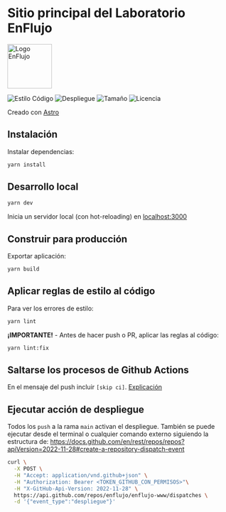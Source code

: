 # Sitio principal del Laboratorio EnFlujo

<img src="./publico/favicon.svg" style="width:100px;" alt="Logo EnFlujo" />

![Estilo Código](https://github.com/enflujo/enflujo-www/actions/workflows/estilo-codigo.yml/badge.svg)
![Despliegue](https://github.com/enflujo/enflujo-www/actions/workflows/despliegue.yml/badge.svg)
![Tamaño](https://img.shields.io/github/repo-size/enflujo/enflujo-www?color=%235757f7&label=Tama%C3%B1o%20repo&logo=open-access&logoColor=white)
![Licencia](https://img.shields.io/github/license/enflujo/enflujo-www?label=Licencia&logo=open-source-initiative&logoColor=white)

Creado con [Astro](https://astro.build/)

## Instalación

Instalar dependencias:

```bash
yarn install
```

## Desarrollo local

```bash
yarn dev
```

Inicia un servidor local (con hot-reloading) en [localhost:3000](http://localhost:3000)

## Construir para producción

Exportar aplicación:

```bash
yarn build
```

## Aplicar reglas de estilo al código

Para ver los errores de estilo:

```bash
yarn lint
```

**¡IMPORTANTE!** - Antes de hacer push o PR, aplicar las reglas al código:

```bash
yarn lint:fix
```

## Saltarse los procesos de Github Actions

En el mensaje del push incluir `[skip ci]`. [Explicación](https://github.blog/changelog/2021-02-08-github-actions-skip-pull-request-and-push-workflows-with-skip-ci/)

## Ejecutar acción de despliegue

Todos los `push` a la rama `main` activan el despliegue. También se puede ejecutar desde el terminal o cualquier comando externo siguiendo la estructura de: https://docs.github.com/en/rest/repos/repos?apiVersion=2022-11-28#create-a-repository-dispatch-event

```bash
curl \
  -X POST \
  -H "Accept: application/vnd.github+json" \
  -H "Authorization: Bearer <TOKEN_GITHUB_CON_PERMISOS>"\
  -H "X-GitHub-Api-Version: 2022-11-28" \
  https://api.github.com/repos/enflujo/enflujo-www/dispatches \
  -d '{"event_type":"despliegue"}'
```
